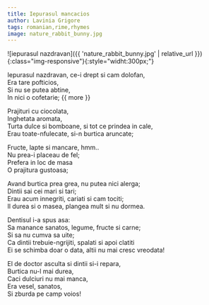 ```yaml
---
title: Iepurasul mancacios
author: Lavinia Grigore
tags: romanian,rime,rhymes
image: nature_rabbit_bunny.jpg
---
```


![iepurasul nazdravan]({{ 'nature_rabbit_bunny.jpg' | relative_url }}){:class="img-responsive"}{:style="widht:300px;"}

Iepurasul nazdravan, ce-i drept si cam dolofan,  
 Era tare pofticios,  
 Si nu se putea abtine,  
 In nici o cofetarie;
{{ more }}

Prajituri cu ciocolata,  
 Inghetata aromata,  
 Turta dulce si bomboane, si tot ce prindea in cale,  
 Erau toate-nfulecate, si-n burtica aruncate;

Fructe, lapte si mancare, hmm..  
 Nu prea-i placeau de fel;  
 Prefera in loc de masa  
 O prajitura gustoasa;

Avand burtica prea grea, nu putea nici alerga;  
 Dintii sai cei mari si tari;  
 Erau acum innegriti, cariati si cam tociti;  
 Il durea si o masea, plangea mult si nu dormea.

Dentisul i-a spus asa:  
 Sa manance sanatos, legume, fructe si carne;  
 Si sa nu cumva sa uite;  
 Ca dintii trebuie-ngrijiti, spalati si apoi clatiti  
 Ei se schimba doar o data, altii nu mai cresc vreodata!

El de doctor asculta si dintii si-i repara,  
 Burtica nu-l mai durea,  
 Caci dulciuri nu mai manca,  
 Era vesel, sanatos,  
 Si zburda pe camp voios!